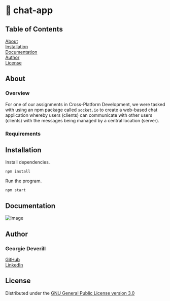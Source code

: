 # 💬 chat-app

## Table of Contents
[About](#about)\
[Installation](#installation)\
[Documentation](#documentation)\
[Author](#author)\
[License](#license)

## About

### Overview
For one of our assignments in Cross-Platform Development, we were tasked with using an npm package
called `socket.io` to create a web-based chat application whereby users (clients) can communicate with other users (clients) with the messages being managed by a central location (server).

### Requirements

## Installation
Install dependencies.
```
npm install
```

Run the program.
```
npm start
```
## Documentation
![Image](https://user-images.githubusercontent.com/72951538/158186277-1fc4c1ff-b41f-4177-9712-bee7ff135fbf.png)

## Author
### Georgie Deverill
[GitHub](https://github.com/gdevv)\
[LinkedIn](https://www.linkedin.com/in/georgie-deverill-044833121/)

## License
Distributed under the [GNU General Public License version 3.0](https://www.gnu.org/licenses/gpl-3.0.en.html)
